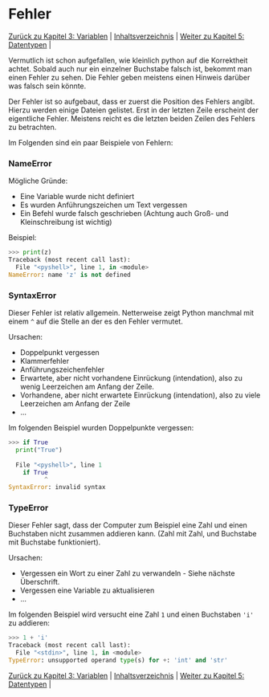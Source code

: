 # Fehler

[Zurück zu Kapitel 3: Variablen](Variablen.md) |  [Inhaltsverzeichnis](README.md) |  [Weiter zu Kapitel 5: Datentypen](Datentypen.md) | 

Vermutlich ist schon aufgefallen, wie kleinlich python auf die Korrektheit
achtet. Sobald auch nur ein einzelner Buchstabe falsch ist, bekommt man einen
Fehler zu sehen. Die Fehler geben meistens einen Hinweis darüber was falsch
sein könnte.

Der Fehler ist so aufgebaut, dass er zuerst die Position des Fehlers angibt. Hierzu werden einige Dateien gelistet. Erst in der letzten Zeile erscheint der eigentliche Fehler. Meistens reicht es die letzten beiden Zeilen des Fehlers zu betrachten.

Im Folgenden sind ein paar Beispiele von Fehlern:

### NameError

Mögliche Gründe:

  * Eine Variable wurde nicht definiert
  * Es wurden Anführungszeichen um Text vergessen
  * Ein Befehl wurde falsch geschrieben (Achtung auch Groß- und Kleinschreibung
    ist wichtig)

Beispiel:

```python
>>> print(z)
Traceback (most recent call last):
  File "<pyshell>", line 1, in <module>
NameError: name 'z' is not defined
```

### SyntaxError
Dieser Fehler ist relativ allgemein. Netterweise zeigt Python manchmal mit einem `^` auf die Stelle an der es den Fehler vermutet.

Ursachen:

  * Doppelpunkt vergessen
  * Klammerfehler
  * Anführungszeichenfehler
  * Erwartete, aber nicht vorhandene Einrückung (intendation), also zu wenig Leerzeichen am Anfang der Zeile.
  * Vorhandene, aber nicht erwartete Einrückung (intendation), also zu viele Leerzeichen am Anfang der Zeile
  * ...

Im folgenden Beispiel wurden Doppelpunkte vergessen:

```python
>>> if True
  print("True")
  
  File "<pyshell>", line 1
    if True
          ^
SyntaxError: invalid syntax
```

### TypeError

Dieser Fehler sagt, dass der Computer zum Beispiel eine Zahl und einen Buchstaben nicht zusammen addieren kann. (Zahl mit Zahl, und Buchstabe mit Buchstabe funktioniert).

Ursachen:

  * Vergessen ein Wort zu einer Zahl zu verwandeln - Siehe nächste Überschrift.
  * Vergessen eine Variable zu aktualisieren
  * ...

Im folgenden Beispiel wird versucht eine Zahl `1` und einen Buchstaben `'i'` zu addieren:

```python
>>> 1 + 'i'
Traceback (most recent call last):
  File "<stdin>", line 1, in <module>
TypeError: unsupported operand type(s) for +: 'int' and 'str'
```

[Zurück zu Kapitel 3: Variablen](Variablen.md) |  [Inhaltsverzeichnis](README.md) |  [Weiter zu Kapitel 5: Datentypen](Datentypen.md) | 
